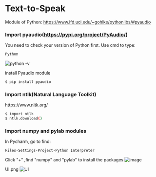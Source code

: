 # Text-to-Speak

Module of Python:
https://www.lfd.uci.edu/~gohlke/pythonlibs/#pyaudio

### Import pyaudio(https://pypi.org/project/PyAudio/)

You need to check your version of Python first. Use cmd to type:
```sh
Python
```
![python -v](https://user-images.githubusercontent.com/90267793/145693138-6a5253f0-6ca7-4b0c-9ba6-52e3b057eacf.png)

install Pyaudio module
```sh
$ pip install pyaudio
```

### Import ntlk(Natural Language Toolkit)
https://www.nltk.org/

```sh
$ import ntlk
$ ntlk.download()
```

### Import numpy and pylab modules

In Pycharm, go to find:

```sh
Files-Settings-Project-Python Interpreter
```

Click "+" ,find "numpy" and "pylab" to install the packages
![image](https://user-images.githubusercontent.com/90267793/145693405-a017faec-236e-4282-adae-70419ef9e6fe.png)








UI.png
![UI](https://user-images.githubusercontent.com/90267793/145693114-e90dad60-9fc7-4abc-be17-f79d42179b16.png)
